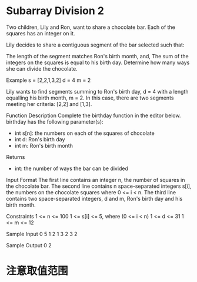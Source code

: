# Subarray Division 2
 
Two children, Lily and Ron, want to share a chocolate bar. Each of the squares has an integer on it.

Lily decides to share a contiguous segment of the bar selected such that:

The length of the segment matches Ron's birth month, and,
The sum of the integers on the squares is equal to his birth day.
Determine how many ways she can divide the chocolate.

Example
s = [2,2,1,3,2]
d = 4
m = 2

Lily wants to find segments summing to Ron's birth day, d = 4  with a length equalling his birth month, m = 2. In this case, there are two segments meeting her criteria: [2,2] and [1,3].

Function Description
Complete the birthday function in the editor below.
birthday has the following parameter(s):
- int s[n]: the numbers on each of the squares of chocolate
- int d: Ron's birth day
- int m: Ron's birth month

Returns
- int: the number of ways the bar can be divided

Input Format
The first line contains an integer n, the number of squares in the chocolate bar.
The second line contains n space-separated integers s[i], the numbers on the chocolate squares where 0 <= i < n.
The third line contains two space-separated integers, d and m, Ron's birth day and his birth month.

Constraints
1 <= n <= 100
1 <= s[i] <= 5, where (0 <= i < n)
1 <= d <= 31
1 <= m <= 12

Sample Input 0
5
1 2 1 3 2
3 2

Sample Output 0
2

# 注意取值范围